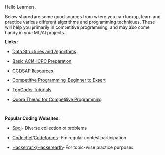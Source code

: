 Hello Learners,

Below shared are some good sources from where you can lookup, learn and practice various different algorithms and programming techniques.
These will help you primarily in competitive programming, and may also come handy in your ML/AI projects.


**Links:**

- [Data Structures and Algorithms](https://discuss.codechef.com/questions/48877/data-structures-and-algorithms)

- [Basic ACM-ICPC Preparation](https://www.geeksforgeeks.org/how-to-prepare-for-acm-icpc/)

- [CCDSAP Resources](https://www.codechef.com/certification/data-structures-and-algorithms/prepare#foundation)

- [Competitive Programming: Beginner to Expert](https://www.commonlounge.com/discussion/5d2822257dfa49328d85fd27cf114441/main)

- [TopCoder Tutorials](https://www.topcoder.com/community/competitive-programming/tutorials/)

- [Quora Thread for Competitive Programming](https://www.quora.com/What-is-the-best-strategy-to-improve-my-skills-in-competitive-programming-in-C%2B%2B-in-2-3-months)
<br>

**Popular Coding Websites:**
- [Spoj](https://www.spoj.com/problems/classical/sort=6)- Diverse collection of problems

- [Codechef](https://www.codechef.com/contests)/[Codeforces](http://codeforces.com/contests)- For regular contest participation

- [Hackerrank](https://www.hackerrank.com/dashboard)/[Hackerearth](https://www.hackerearth.com/practice/)- For topic-wise practice purposes

